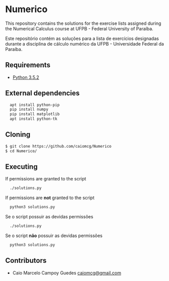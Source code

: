 # Numerico

This repository contains the solutions for the exercise lists assigned during the Numerical Calculus course at UFPB -
Federal University of Paraíba.

Este repositório contém as soluções para a lista de exercícios designadas durante a disciplina de cálculo numérico da UFPB - Universidade Federal da Paraíba.

## Requirements
- [Python 3.5.2](https://www.python.org/downloads/release/python-352/)

## External dependencies
```sh
  apt install python-pip
  pip install numpy
  pip install matplotlib
  apt install python-tk
```

## Cloning

```sh
$ git clone https://github.com/caiomcg/Numerico
$ cd Numerico/
```
## Executing

If permissions are granted to the script
```sh
  ./solutions.py
```

If permissions are **not** granted to the script
```sh
  python3 solutions.py
```

Se o script possuir as devidas permissões
```sh
  ./solutions.py
```

Se o script **não** possuir as devidas permissões
```sh
  python3 solutions.py
```

## Contributors

* Caio Marcelo Campoy Guedes <caiomcg@gmail.com>
